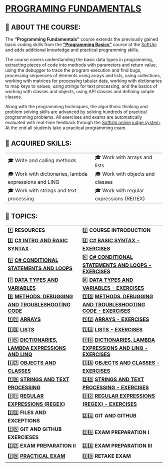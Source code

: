 # [PROGRAMING FUNDAMENTALS](https://softuni.bg/trainings/1939/programming-fundamentals-may-2018)
## :large_blue_diamond: ABOUT THE COURSE: ##

The **“Programming Fundamentals”** course extends the previously gained basic coding skills from the [**“Programming Basics”**](https://softuni.bg/trainings/1873/programming-basics-with-java-february-2018#lesson-7497) course at the [SoftUni](https://softuni.org/) and adds additional knowledge and practical programming skills.

The course covers understanding the basic data types in programming, extracting pieces of code into methods with parameters and return value, using the debugger to trace the program execution and find bugs, processing sequences of elements using arrays and lists, using collections, working with matrices for processing tabular data, working with dictionaries to map keys to values, using strings for text processing, and the basics of working with classes and objects, using API classes and defining simple classes.

Along with the programming techniques, the algorithmic thinking and problem solving skills are advanced by solving hundreds of practical programming problems. All exercises and exams are automatically evaluated with real-time feedback through the [SoftUni online judge system](https://judge.softuni.bg/). At the end all students take a practical programming exam.

## :large_blue_diamond: ACQUIRED SKILLS: ##

| | |
------------ | -------------
:mortar_board: Write and calling methods | :mortar_board: Work with arrays and lists
:mortar_board: Work with dictionaries, lambda expressions and LINQ | :mortar_board: Work with objects and classes
:mortar_board: Work with strings and text processing | :mortar_board: Work with regular expressions (REGEX)

## :large_blue_diamond: TOPICS: ##

| | |
------------ | -------------
:one: **RESOURCES** | :two: **COURSE INTRODUCTION**
:three: [**C# INTRO AND BASIC SYNTAX**](https://github.com/OgnyanDD/Programming-Fundamentals/tree/master/T3.%20C%23%20INTRO%20AND%20BASIC%20SYNTAX) | :four: [**C# BASIC SYNTAX - EXERCISES**](https://github.com/OgnyanDD/Programming-Fundamentals/tree/master/T4.%20C%23%20BASIC%20SYNTAX%20-%20EXERCISES)
:five: [**C# CONDITIONAL STATEMENTS AND LOOPS**](https://github.com/OgnyanDD/Programming-Fundamentals/tree/master/T5.%20C%23%20CONDITIONAL%20STATEMENTS%20AND%20LOOPS) | :six: [**C# CONDITIONAL STATEMENTS AND LOOPS - EXERCISES**](https://github.com/OgnyanDD/Programming-Fundamentals/tree/master/T6.%20C%23%20CONDITIONAL%20STATEMENTS%20AND%20LOOPS%20-%20EXERCISES)
:seven: [**DATA TYPES AND VARIABLES**](https://github.com/OgnyanDD/Programming-Fundamentals/tree/master/T7.%20DATA%20TYPES%20AND%20VARIABLES) | :eight: [**DATA TYPES AND VARIABLES - EXERCISES**](https://github.com/OgnyanDD/Programming-Fundamentals/tree/master/T8.%20DATA%20TYPES%20AND%20VARIABLES%20-%20EXERCISES)
:nine: [**METHODS. DEBUGGING AND TROUBLESHOOTING CODE**](https://github.com/OgnyanDD/Programming-Fundamentals/tree/master/T9.%20METHODS.%20DEBUGGING%20AND%20TROUBLESHOOTING%20CODE) | :one::zero: [**METHODS. DEBUGGING AND TROUBLESHOOTING CODE - EXERCISES**](https://github.com/OgnyanDD/Programming-Fundamentals/tree/master/TF10.%20METHODS.%20DEB%20AND%20TROUBLESHOOTING%20CODE%20-%20EX)
:one::one: [**ARRAYS**](https://github.com/OgnyanDD/Programming-Fundamentals/tree/master/TF11.%20ARRAYS) | :one::two: [**ARRAYS - EXERCISES**](https://github.com/OgnyanDD/Programming-Fundamentals/tree/master/TF12.%20ARRAYS%20-%20EXCERCISES)
:one::three: [**LISTS**](https://github.com/OgnyanDD/Programming-Fundamentals/tree/master/TF13.%20LISTS) | :one::four: [**LISTS - EXERCISES**](https://github.com/OgnyanDD/Programming-Fundamentals/tree/master/TF14.%20LISTS%20-%20EXERCISES)
:one::five: [**DICTIONARIES, LAMBDA EXPRESSIONS AND LINQ**](https://github.com/OgnyanDD/Programming-Fundamentals/tree/master/TF15.%20DICTIONARIES%2C%20LAMBDA%20EXPRESSIONS%20AND%20LINQ) | :one::six: [**DICTIONARIES, LAMBDA EXPRESSIONS AND LINQ - EXERCISES**](https://github.com/OgnyanDD/Programming-Fundamentals/tree/master/TF16.%20DICTIONARIES%2C%20LAMBDA%20EXPRESSIONS%20AND%20LINQ%20%20EX)
:one::seven: [**OBJECTS AND CLASSES**](https://github.com/OgnyanDD/Programming-Fundamentals/tree/master/TF17.%20OBJECTS%20AND%20CLASSES) | :one::eight: [**OBJECTS AND CLASSES - EXERCISES**](https://github.com/OgnyanDD/Programming-Fundamentals/tree/master/TF18.%20OBJECTS%20AND%20CLASSES%20-%20EXERCISES)
:one::nine: [**STRINGS AND TEXT PROCESSING**](https://github.com/OgnyanDD/Programming-Fundamentals/tree/master/TF19.%20STRINGS%20AND%20TEXT%20PROCESSING) | :two::zero: [**STRINGS AND TEXT PROCESSING - EXERCISES**](https://github.com/OgnyanDD/Programming-Fundamentals/tree/master/TF20.%20STRINGS%20AND%20TEXT%20PROCESSING%20-%20EX)
:two::one: [**REGULAR EXPRESSIONS (REGEX)**](https://github.com/OgnyanDD/Programming-Fundamentals/tree/master/TF21.%20REGULAR%20EXPRESSIONS%20(REGEX)) | :two::two: [**REGULAR EXPRESSIONS (REGEX) - EXERCISES**](https://github.com/OgnyanDD/Programming-Fundamentals/tree/master/TF22.%20REGULAR%20EXPRESSIONS%20(REGEX)%20-%20EX)
:two::three: **FILES AND EXCEPTIONS** | :two::four: **GIT AND GITHUB**
:two::five: **GIT AND GITHUB EXERCIESES** | :two::six: **EXAM PREPARATION I**
:two::seven: **EXAM PREPARATION II** | :two::eight: **EXAM PREPARATION III**
:two::nine: [**PRACTICAL EXAM**](https://github.com/OgnyanDD/Programming-Fundamentals/tree/master/TF29.%20PRACTICAL%20EXAM%20(01.07.2018)) | :three::zero: **RETAKE EXAM**

